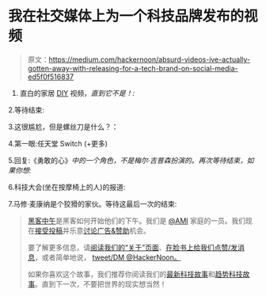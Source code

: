 # 我在社交媒体上为一个科技品牌发布的视频

> 原文：<https://medium.com/hackernoon/absurd-videos-ive-actually-gotten-away-with-releasing-for-a-tech-brand-on-social-media-ed5f0f516837>

1.  直白的家居 [DIY](https://hackernoon.com/tagged/diy) 视频，*直到它不是！:*

2.等待结束:

3.这很尴尬，但是螺丝刀是什么？：

4.第一眼:任天堂 Switch (+更多)

5.回复:《勇敢的心》*中的一个角色，不是梅尔·吉普森扮演的。再次等待结束，如果你想:*

6.科技大会(坐在按摩椅上的人)的报道:

7.马修·麦康纳是个狡猾的家伙。等待这最后一次的结束:

> [黑客中午](http://bit.ly/Hackernoon)是黑客如何开始他们的下午。我们是 [@AMI](http://bit.ly/atAMIatAMI) 家庭的一员。我们现在[接受投稿](http://bit.ly/hackernoonsubmission)并乐意[讨论广告&赞助](mailto:partners@amipublications.com)机会。
> 
> 要了解更多信息，请[阅读我们的“关于”页面](https://goo.gl/4ofytp)、[在脸书上给我们点赞/发消息](http://bit.ly/HackernoonFB)，或者简单地说， [tweet/DM @HackerNoon。](https://goo.gl/k7XYbx)
> 
> 如果你喜欢这个故事，我们推荐你阅读我们的[最新科技故事](http://bit.ly/hackernoonlatestt)和[趋势科技故事](https://hackernoon.com/trending)。直到下一次，不要把世界的现实想当然！